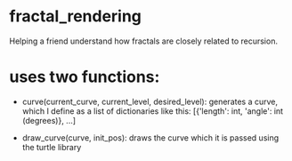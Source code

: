 # fractal_rendering
Helping a friend understand how fractals are closely related to recursion.

# uses two functions:
- curve(current_curve, current_level, desired_level):
generates a curve, which I define as a list of dictionaries like this:
[{'length': int, 'angle': int (degrees)}, ...]

- draw_curve(curve, init_pos):
draws the curve which it is passed using the turtle library
